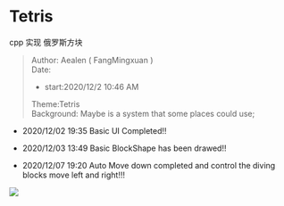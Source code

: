 # Tetris
cpp 实现 俄罗斯方块



>Author: Aealen ( FangMingxuan )<br>
>Date:
>
>- start:2020/12/2 10:46 AM
>
>Theme:Tetris
><br>Background: Maybe is a system that some places could use;

- 2020/12/02 19:35  Basic UI Completed!!

- 2020/12/03 13:49  Basic BlockShape has been drawed!!

- 2020/12/07 19:20  Auto Move down completed and control the diving blocks move left and right!!!

  

<a href="https://sm.ms/image/3QNItRmsAfwKiGu" target="_blank"><img src="https://phobed.aowu.tech/i/2022/09/02/6311ecfb858b7.png" ></a>



